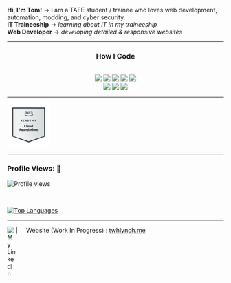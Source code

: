 **Hi, I'm Tom!** &rarr; I am a TAFE student / trainee who loves web development, automation, modding, and cyber security.
<br/>
**IT Traineeship** &rarr; _learning about IT in my traineeship_
<br/>
**Web Developer** &rarr; _developing detailed & responsive websites_

----

<p>
<div align="center">
  <h3>How I Code</h3>
  <br />
  <img src="https://img.shields.io/badge/-Python-58A6FF?style=for-the-badge&logo=python&logoColor=58A6FF&labelColor=282828">
  <img src="https://img.shields.io/badge/-HTML-13233A?style=for-the-badge&logo=html5&logoColor=13233A&labelColor=282828">
  <img src="https://img.shields.io/badge/-JavaScript-161B22?style=for-the-badge&logo=javascript&logoColor=161B22&labelColor=282828">
  <img src="https://img.shields.io/badge/-PHP-424242?style=for-the-badge&logo=php&logoColor=424242&labelColor=282828">
  <img src="https://img.shields.io/badge/-C++-BEC6CE?style=for-the-badge&logo=cplusplus&logoColor=BEC6CE&labelColor=282828">
  <br/>
  <img src="https://img.shields.io/static/v1?logo=visualstudiocode&label=&message=VScode&color=36465D&logoColor=AAA&style=flat-square">
  <img src="https://img.shields.io/static/v1?logo=github&label=&message=GitHub&color=36465D&logoColor=AAA&style=flat-square">
  <img src="https://img.shields.io/static/v1?logo=windows&label=&message=Windows&color=36465D&logoColor=AAA&style=flat-square">
</div>
</p>

----

<img style="width: 100px" src="https://github.com/twhlynch/twhlynch.github.io/blob/main/img/aws-academy-graduate-aws-academy-cloud-foundations.png">

----

<h3 align="left">Profile Views: 👀</h3>
  
![Profile views](https://gpvc.arturio.dev/twhlynch)

<br>
  
[![Top Languages](https://github-readme-stats.vercel.app/api/top-langs/?username=twhlynch&theme=dark&show_icons=true&layout=compact)](https://github.com/twhlynch)
<br>

----

[<img align="left" alt="My LinkedIn" width="20px" src="https://twhlynch.me/img/dc.svg" />](https://discordapp.com/users/649165311257608192)


| &nbsp;&nbsp;&nbsp; Website (Work In Progress) : [twhlynch.me](https://twhlynch.me)
